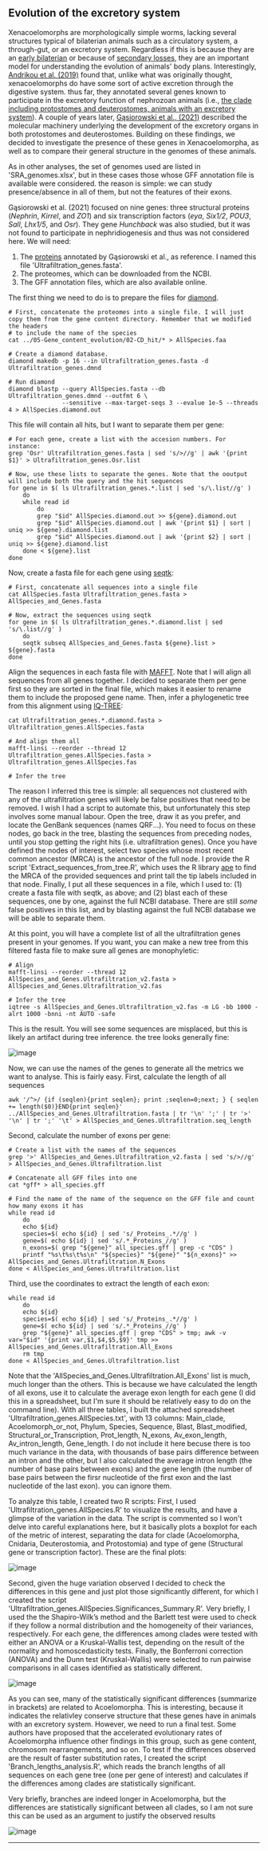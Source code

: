 ## Evolution of the excretory system
Xenacoelomorphs are morphologically simple worms, lacking several structures typical of bilaterian animals such as a circulatory system, a through-gut, or an excretory system. Regardless if this is because they are an [early bilaterian](https://www.nature.com/articles/nature16520) or because of [secondary losses](https://www.sciencedirect.com/science/article/pii/S0960982219304075), they are an important model for understanding the evolution of animals' body plans. Interestingly, [Andrikou et al. (2019)](https://doi.org/10.1371/journal.pbio.3000408) found that, unlike what was originally thought, xenacoelomorphs do have some sort of active excretion through the digestive system. thus far, they annotated several genes known to participate in the excretory function of nephrozoan animals (i.e., [the clade including protostomes and deuterostomes, animals with an excretory system](https://doi.org/10.1046/j.1463-6409.2002.00090.x)). A couple of years later, [Gąsiorowski et al., (2021)](https://doi.org/10.1016/j.cub.2021.05.057) described the molecular machinery underlying the development of the excretory organs in both protostomes and deuterostomes. 
Building on these findings, we decided to investigate the presence of these genes in Xenacoelomorpha, as well as to compare their general structure in the genomes of these animals.

As in other analyses, the set of genomes used are listed in 'SRA_genomes.xlsx', but in these cases those whose GFF annotation file is available were considered. the reason is simple: we can study presence/absence in all of them, but not the features of their exons.

Gąsiorowski et al. (2021) focused on nine genes: three structural proteins (_Nephrin_, _Kirrel_, and _ZO1_) and six transcription factors (_eya_, _Six1/2_, _POU3_, _Sall_, _Lhx1/5_, and _Osr_). They gene _Hunchback_ was also studied, but it was not found to participate in nephridiogenesis and thus was not considered here. 
We will need:
1. The [proteins](https://www.ncbi.nlm.nih.gov/protein/?term=A+single+origin+of+animal+excretory+organs) annotated by Gąsiorowski et al., as reference. I named this file 'Ultrafiltration_genes.fasta'.
2. The proteomes, which can be downloaded from the NCBI.
3. The GFF annotation files, which are also available online.

The first thing we need to do is to prepare the files for [diamond](https://github.com/bbuchfink/diamond).

    # First, concatenate the proteomes into a single file. I will just copy them from the gene content directory. Remember that we modified the headers
    # to include the name of the species
    cat ../05-Gene_content_evolution/02-CD_hit/* > AllSpecies.faa
    
    # Create a diamond database.
    diamond makedb -p 16 --in Ultrafiltration_genes.fasta -d Ultrafiltration_genes.dmnd
    
    # Run diamond
    diamond blastp --query AllSpecies.fasta --db Ultrafiltration_genes.dmnd --outfmt 6 \
                   --sensitive --max-target-seqs 3 --evalue 1e-5 --threads 4 > AllSpecies.diamond.out

This file will contain all hits, but I want to separate them per gene:

    # For each gene, create a list with the accesion numbers. For instance:
    grep 'Osr' Ultrafiltration_genes.fasta | sed 's/>//g' | awk '{print $1}' > Ultrafiltration_genes.Osr.list
    
    # Now, use these lists to separate the genes. Note that the ooutput will include both the query and the hit sequences
    for gene in $( ls Ultrafiltration_genes.*.list | sed 's/\.list//g' )
        do
        while read id
            do
            grep "$id" AllSpecies.diamond.out >> ${gene}.diamond.out
            grep "$id" AllSpecies.diamond.out | awk '{print $1} | sort | uniq >> ${gene}.diamond.list
            grep "$id" AllSpecies.diamond.out | awk '{print $2} | sort | uniq >> ${gene}.diamond.list
        done < ${gene}.list
    done

Now, create a fasta file for each gene using [seqtk](https://github.com/lh3/seqtk):

    # First, concatenate all sequences into a single file
    cat AllSpecies.fasta Ultrafiltration_genes.fasta > AllSpecies_and_Genes.fasta
    
    # Now, extract the sequences using seqtk
    for gene in $( ls Ultrafiltration_genes.*.diamond.list | sed 's/\.list//g' )
        do
        seqtk subseq AllSpecies_and_Genes.fasta ${gene}.list > ${gene}.fasta
    done

Align the sequences in each fasta file with [MAFFT](https://mafft.cbrc.jp/alignment/server/). Note that I will align all sequences from all genes together. I decided to separate them per gene first so they are sorted in the final file, which makes it easier to rename them to include the proposed gene name. Then, infer a phylogenetic tree from this alignment using [IQ-TREE](http://www.iqtree.org/doc/Tutorial):

    cat Ultrafiltration_genes.*.diamond.fasta > Ultrafiltration_genes.AllSpecies.fasta
    
    # And align them all
    mafft-linsi --reorder --thread 12 Ultrafiltration_genes.AllSpecies.fasta > Ultrafiltration_genes.AllSpecies.fas
    
    # Infer the tree
    

The reason I inferred this tree is simple: all sequences not clustered with any of the ultrafiltration genes will likely be false positives that need to be removed. I wish I had a script to automate this, but unfortunately this step involves some manual labour. Open the tree, draw it as you prefer, and locate the GenBank sequences (names QRF...). You need to focus on these nodes, go back in the tree, blasting the sequences from preceding nodes, until you stop getting the right hits (i.e. ultrafiltration genes). Once you have defined the nodes of interest, select two species whose most recent common ancestor (MRCA) is the ancestor of the full node. I provide the R script 'Extract_sequences_from_tree.R', which uses the R library [ape](https://cran.r-project.org/web/packages/ape/index.html) to find the MRCA of the provided sequences and print tall the tip labels included in that node.
Finally, I put all these sequences in a file, which I used to: (1) create a fasta file with seqtk, as above; and (2) blast each of these sequences, one by one, against the full NCBI database. There are still *some* false positives in this list, and by blasting against the full NCBI database we will be able to separate them.

At this point, you will have a complete list of all the ultrafiltration genes present in your genomes. If you want, you can make a new tree from this filtered fasta file to make sure all genes are monophyletic:

    # Align
    mafft-linsi --reorder --thread 12 AllSpecies_and_Genes.Ultrafiltration_v2.fasta > AllSpecies_and_Genes.Ultrafiltration_v2.fas
    
    # Infer the tree
    iqtree -s AllSpecies_and_Genes.Ultrafiltration_v2.fas -m LG -bb 1000 -alrt 1000 -bnni -nt AUTO -safe

This is the result. You will see some sequences are misplaced, but this is likely an artifact during tree inference. the tree looks generally fine:

![image](https://github.com/saabalde/2023_Nemertoderma_westbladi_genome/blob/main/06-Comparative_analyses_excretory_system/AllSpecies_and_Genes.Ultrafiltration_v2.fas.treefile.png)

Now, we can use the names of the genes to generate all the metrics we want to analyse. This is fairly easy. First, calculate the length of all sequences

    awk '/^>/ {if (seqlen){print seqlen}; print ;seqlen=0;next; } { seqlen += length($0)}END{print seqlen}' ../AllSpecies_and_Genes.Ultrafiltration.fasta | tr '\n' ';' | tr '>' '\n' | tr ';' '\t' > AllSpecies_and_Genes.Ultrafiltration.seq_length

Second, calculate the number of exons per gene:

    # Create a list with the names of the sequences
    grep '>' AllSpecies_and_Genes.Ultrafiltration_v2.fasta | sed 's/>//g' > AllSpecies_and_Genes.Ultrafiltration.list
    
    # Concatenate all GFF files into one
    cat *gff* > all_species.gff
    
    # Find the name of the name of the sequence on the GFF file and count how many exons it has
    while read id
        do
        echo ${id}
        species=$( echo ${id} | sed 's/_Proteins_.*//g' )
        gene=$( echo ${id} | sed 's/.*_Proteins_//g' )
        n_exons=$( grep "${gene}" all_species.gff | grep -c "CDS" )
        printf "%s\t%s\t%s\n" "${species}" "${gene}" "${n_exons}" >> AllSpecies_and_Genes.Ultrafiltration.N_Exons
    done < AllSpecies_and_Genes.Ultrafiltration.list

Third, use the coordinates to extract the length of each exon:

    while read id
        do
        echo ${id}
        species=$( echo ${id} | sed 's/_Proteins_.*//g' )
        gene=$( echo ${id} | sed 's/.*_Proteins_//g' )
        grep "${gene}" all_species.gff | grep "CDS" > tmp; awk -v var="$id" '{print var,$1,$4,$5,$9}' tmp >> AllSpecies_and_Genes.Ultrafiltration.All_Exons
        rm tmp
    done < AllSpecies_and_Genes.Ultrafiltration.list

Note that the 'AllSpecies_and_Genes.Ultrafiltration.All_Exons' list is much, much longer than the others. This is because we have calculated the length of all exons, use it to calculate the average exon length for each gene (I did this in a spreadsheet, but I'm sure it should be relatively easy to do on the command line). With all three tables, I built the attached spreadsheet 'Ultrafiltration_genes.AllSpecies.txt', with 13 columns: Main_clade, Acoelomorph_or_not, Phylum, Species, Sequence, Blast, Blast_modified, Structural_or_Transcription, Prot_length, N_exons, Av_exon_length, Av_intron_length, Gene_length.
I do not include it here becuse there is too much variance in the data, with thousands of base pairs difference between an intron and the other, but I also calculated the average intron length (the number of base pairs between exons) and the gene length (the number of base pairs between the firsr nucleotide of the first exon and the last nucleotide of the last exon). you can ignore them.

To analyze this table, I created two R scripts:
First, I used 'Ultrafiltration_genes.AllSpecies.R' to visualize the results, and have a glimpse of the variation in the data. The script is commented so I won't delve into careful explanations here, but it basically plots a boxplot for each of the metric of interest, separating the data for clade (Acoelomorpha, Cnidaria, Deuterostomia, and Protostomia) and type of gene (Structural gene or transcription factor). These are the final plots:

![image](https://github.com/saabalde/2023_Nemertoderma_westbladi_genome/blob/main/06-Comparative_analyses_excretory_system/Ultrafiltration_genes.AllSpecies.png)

Second, given the huge variation observed I decided to check the differences in this gene and just plot those significantly different, for which I created the script 'Ultrafiltration_genes.AllSpecies.Significances_Summary.R'. Very briefly, I used the the Shapiro-Wilk’s method and the Barlett test were used to check if they follow a normal distribution and the homogeneity of their variances, respectively. For each gene, the differences among clades were tested with either an ANOVA or a Kruskal-Wallis test, depending on the result of the normality and homoscedasticity tests. Finally, the Bonferroni correction (ANOVA) and the Dunn test (Kruskal-Wallis) were selected to run pairwise comparisons in all cases identified as statistically different.

![image](https://github.com/saabalde/2023_Nemertoderma_westbladi_genome/blob/main/06-Comparative_analyses_excretory_system/Ultrafiltration_genes.AllSpecies.Significances_Summary.png)

As you can see, many of the statistically significant differences (summarize in brackets) are related to Acoelomorpha. This is interesting, because it indicates the relativley conserve structure that these genes have in animals with an excretory system. However, we need to run a final test. Some authors have proposed that the accelerated evolutionary rates of Acoelomorpha influence other findings in this group, such as gene content, chromosom rearrangements, and so on. To test if the differences observed are the result of faster substitution rates, I created the script 'Branch_lengths_analysis.R', which reads the branch lengths of all sequences on each gene tree (one per gene of interest) and calculates if the differences among clades are statistically significant.

Very briefly, branches are indeed longer in Acoelomorpha, but the differences are statistically significant between all clades, so I am not sure this can be used as an argument to justify the observed results

![image](https://github.com/saabalde/2023_Nemertoderma_westbladi_genome/blob/main/06-Comparative_analyses_excretory_system/Branch_lengths_analysis.Barplot.png)

---
